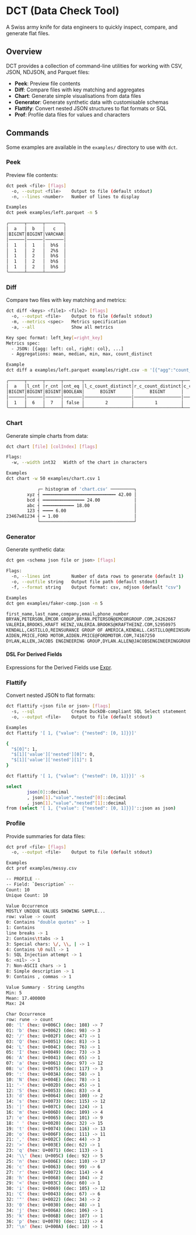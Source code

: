 # DCT (Data Check Tool)

A Swiss army knife for data engineers to quickly inspect, compare, and generate flat files.

## Overview

DCT provides a collection of command-line utilities for working with CSV, JSON, NDJSON, and Parquet files:

- **Peek**: Preview file contents
- **Diff**: Compare files with key matching and aggregates
- **Chart**: Generate simple visualisations from data files
- **Generator**: Generate synthetic data with customisable schemas
- **Flattify**: Convert nested JSON structures to flat formats or SQL
- **Prof**: Profile data files for values and characters

## Commands

Some examples are available in the `examples/` directory to use with `dct`.

### Peek

Preview file contents:

```bash
dct peek <file> [flags]
  -o, --output <file>    Output to file (default stdout)
  -n, --lines <number>   Number of lines to display

Examples
dct peek examples/left.parquet -n 5

╭──────┬──────┬───────╮
│  a   │  b   │   c   │
│BIGINT│BIGINT│VARCHAR│
│──────│──────│───────│
│  1   │  1   │  b%$  │
│  1   │  2   │  2%$  │
│  1   │  2   │  b%$  │
│  1   │  2   │  b%$  │
│  1   │  2   │  b%$  │
╰──────┴──────┴───────╯
```

### Diff

Compare two files with key matching and metrics:

```bash
dct diff <keys> <file1> <file2> [flags]
  -o, --output <file>    Output to file (default stdout)
  -m, --metrics <spec>   Metrics specification
  -a, --all              Show all metrics

Key spec format: left_key[=right_key]
Metrics spec:
  - JSON: [{agg: left: col, right: col}, ...]
  - Aggregations: mean, median, min, max, count_distinct

Example
dct diff a examples/left.parquet examples/right.csv -m '[{"agg":"count_distinct","left":"c","right":"c"}]'

╭──────┬──────┬──────┬───────┬──────────────────┬──────────────────┬───────────────────╮
│  a   │l_cnt │r_cnt │cnt_eq │l_c_count_distinct│r_c_count_distinct│c_count_distinct_eq│
│BIGINT│BIGINT│BIGINT│BOOLEAN│      BIGINT      │      BIGINT      │      BOOLEAN      │
│──────│──────│──────│───────│──────────────────│──────────────────│───────────────────│
│  1   │  6   │  7   │ false │        2         │        1         │       false       │
╰──────┴──────┴──────┴───────┴──────────────────┴──────────────────┴───────────────────╯
```

### Chart

Generate simple charts from data:

```bash
dct chart [file] [colIndex] [flags]

Flags:
  -w, --width int32   Width of the chart in characters

Examples
dct chart -w 50 examples/chart.csv 1

            ┌─ histogram of 'chart.csv' ─────────┐
        xyz ┤ ╍╍╍╍╍╍╍╍╍╍╍╍╍╍╍╍╍╍╍╍╍╍╍╍╍╍╍╍ 42.00 │
        bcd ┤ ╍╍╍╍╍╍╍╍╍╍╍╍╍╍╍╍ 24.00             │
        abc ┤ ╍╍╍╍╍╍╍╍╍╍╍╍ 18.00                 │
        123 ┤ ╍╍╍╍ 6.00                          │
23467w81234 ┤ ╍ 1.00                             │
            └────────────────────────────────────┘
```

### Generator

Generate synthetic data:

```bash
dct gen <schema json file or json> [flags]

Flags:
  -n, --lines int        Number of data rows to generate (default 1)
  -o, --outfile string   Output file path (default stdout)
  -f, --format string    Output format: csv, ndjson (default "csv")

Examples
dct gen examples/faker-comp.json -n 5

first_name,last_name,company,email,phone_number
BRYAN,PETERSON,EMCOR GROUP,BRYAN.PETERSON@EMCORGROUP.COM,24262667
VALERIA,BROOKS,KRAFT HEINZ,VALERIA.BROOKS@KRAFTHEINZ.COM,52950975
KENDALL,CASTILLO,REINSURANCE GROUP OF AMERICA,KENDALL.CASTILLO@REINSURANCEGROUPOFAMERICA.COM,63120507
AIDEN,PRICE,FORD MOTOR,AIDEN.PRICE@FORDMOTOR.COM,74167250
DYLAN,ALLEN,JACOBS ENGINEERING GROUP,DYLAN.ALLEN@JACOBSENGINEERINGGROUP.COM,83166063
```

#### DSL For Derived Fields

Expressions for the Derived Fields use [Expr](https://expr-lang.org/docs/language-definition).

### Flattify

Convert nested JSON to flat formats:

```bash
dct flattify <json file or json> [flags]
  -s, --sql              Create DuckDB-compliant SQL Select statement
  -o, --output <file>    Output to file (default stdout)

Examples
dct flattify '[ 1, {"value": {"nested": [0, 1]}}]'

{
  "$[0]": 1,
  "$[1]['value']['nested'][0]": 0,
  "$[1]['value']['nested'][1]": 1
}

dct flattify '[ 1, {"value": {"nested": [0, 1]}}]' -s

select
        json[0]::decimal
        , json[1]."value"."nested"[0]::decimal
        , json[1]."value"."nested"[1]::decimal
from (select '[ 1, {"value": {"nested": [0, 1]}}]'::json as json)
```

### Profile

Provide summaries for data files:

```bash
dct prof <file> [flags]
  -o, --output <file>    Output to file (default stdout)

Examples
dct prof examples/messy.csv

-- PROFILE -- 
-- Field: `Description` -- 
Count: 10
Unique Count: 10

Value Occurrence
MOSTLY UNIQUE VALUES SHOWING SAMPLE...
row: value -> count
0: Contains "double quotes" -> 1
1: Contains
line breaks -> 1
2: Contains\ttabs -> 1
3: Special chars: \/, \\, | -> 1
4: Contains \0 null -> 1
5: SQL Injection attempt -> 1
6: <nil> -> 1
7: Non-ASCII chars -> 1
8: Simple description -> 1
9: Contains , commas -> 1

Value Summary - String Lengths
Min: 5
Mean: 17.400000
Max: 24

Char Occurrence
row: rune -> count
00: 'l' (hex: U+006C) (dec: 108) -> 7
01: 'b' (hex: U+0062) (dec: 98) -> 3
02: '/' (hex: U+002F) (dec: 47) -> 1
03: 'Q' (hex: U+0051) (dec: 81) -> 1
04: 'L' (hex: U+004C) (dec: 76) -> 1
05: 'I' (hex: U+0049) (dec: 73) -> 3
06: 'A' (hex: U+0041) (dec: 65) -> 1
07: 'a' (hex: U+0061) (dec: 97) -> 12
08: 'u' (hex: U+0075) (dec: 117) -> 3
09: ':' (hex: U+003A) (dec: 58) -> 1
10: 'N' (hex: U+004E) (dec: 78) -> 1
11: '-' (hex: U+002D) (dec: 45) -> 1
12: 'S' (hex: U+0053) (dec: 83) -> 4
13: 'd' (hex: U+0064) (dec: 100) -> 2
14: 's' (hex: U+0073) (dec: 115) -> 12
15: '|' (hex: U+007C) (dec: 124) -> 1
16: 'm' (hex: U+006D) (dec: 109) -> 4
17: 'e' (hex: U+0065) (dec: 101) -> 9
18: ' ' (hex: U+0020) (dec: 32) -> 15
19: 't' (hex: U+0074) (dec: 116) -> 13
20: 'o' (hex: U+006F) (dec: 111) -> 11
21: ',' (hex: U+002C) (dec: 44) -> 3
22: '>' (hex: U+003E) (dec: 62) -> 1
23: 'q' (hex: U+0071) (dec: 113) -> 1
24: '\\' (hex: U+005C) (dec: 92) -> 5
25: 'n' (hex: U+006E) (dec: 110) -> 17
26: 'c' (hex: U+0063) (dec: 99) -> 6
27: 'r' (hex: U+0072) (dec: 114) -> 4
28: 'h' (hex: U+0068) (dec: 104) -> 2
29: '<' (hex: U+003C) (dec: 60) -> 1
30: 'i' (hex: U+0069) (dec: 105) -> 12
31: 'C' (hex: U+0043) (dec: 67) -> 6
32: '"' (hex: U+0022) (dec: 34) -> 2
33: '0' (hex: U+0030) (dec: 48) -> 1
34: 'j' (hex: U+006A) (dec: 106) -> 1
35: 'k' (hex: U+006B) (dec: 107) -> 1
36: 'p' (hex: U+0070) (dec: 112) -> 4
37: '\n' (hex: U+000A) (dec: 10) -> 1
```
